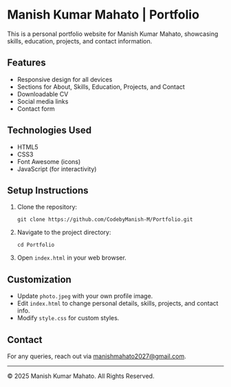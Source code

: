 # Manish Kumar Mahato | Portfolio

This is a personal portfolio website for Manish Kumar Mahato, showcasing skills, education, projects, and contact information.

## Features

- Responsive design for all devices
- Sections for About, Skills, Education, Projects, and Contact
- Downloadable CV
- Social media links
- Contact form

## Technologies Used

- HTML5
- CSS3
- Font Awesome (icons)
- JavaScript (for interactivity)

## Setup Instructions

1. Clone the repository:
   ```
   git clone https://github.com/CodebyManish-M/Portfolio.git
   ```
2. Navigate to the project directory:
   ```
   cd Portfolio
   ```
3. Open `index.html` in your web browser.

## Customization

- Update `photo.jpeg` with your own profile image.
- Edit `index.html` to change personal details, skills, projects, and contact info.
- Modify `style.css` for custom styles.

## Contact

For any queries, reach out via [manishmahato2027@gmail.com](mailto:manishmahato2027@gmail.com).

---
© 2025 Manish Kumar Mahato. All Rights Reserved.
